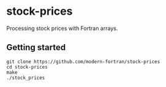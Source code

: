 # stock-prices

Processing stock prices with Fortran arrays.

## Getting started

```
git clone https://github.com/modern-fortran/stock-prices
cd stock-prices
make
./stock_prices
```
